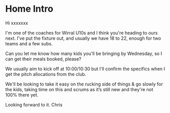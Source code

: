 # Home Intro

Hi xxxxxxx

I'm one of the coaches for Wirral U10s and I think you're heading to ours next.
I've put the fixture out, and usually we have 18 to 22, enough for two teams and a few subs.

Can you let me know how many kids you'll be bringing by Wednesday, so I can get their meals booked, please?

We usually aim to kick off at 10:00/10:30 but I'll confirm the specifics when I get the pitch allocations from the club. 

We'll be looking to take it easy on the rucking side of things & go slowly for the kids, taking time on this and scrums as it’s still new and they're not 100% there yet.

Looking forward to it.
Chris